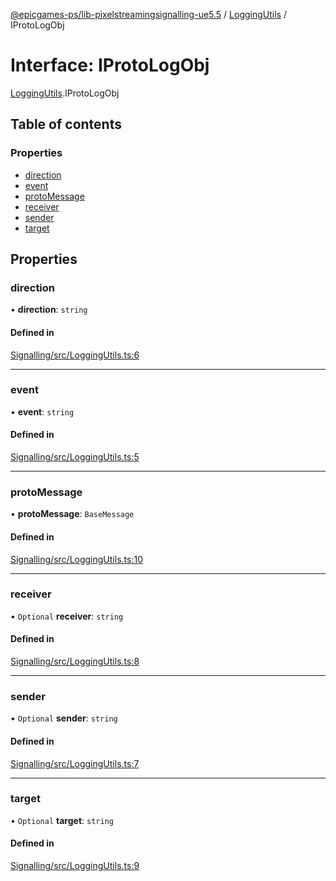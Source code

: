 [@epicgames-ps/lib-pixelstreamingsignalling-ue5.5](../README.md) / [LoggingUtils](../modules/LoggingUtils.md) / IProtoLogObj

# Interface: IProtoLogObj

[LoggingUtils](../modules/LoggingUtils.md).IProtoLogObj

## Table of contents

### Properties

- [direction](LoggingUtils.IProtoLogObj.md#direction)
- [event](LoggingUtils.IProtoLogObj.md#event)
- [protoMessage](LoggingUtils.IProtoLogObj.md#protomessage)
- [receiver](LoggingUtils.IProtoLogObj.md#receiver)
- [sender](LoggingUtils.IProtoLogObj.md#sender)
- [target](LoggingUtils.IProtoLogObj.md#target)

## Properties

### direction

• **direction**: `string`

#### Defined in

[Signalling/src/LoggingUtils.ts:6](https://github.com/mcottontensor/PixelStreamingInfrastructure/blob/709d6fe/Signalling/src/LoggingUtils.ts#L6)

___

### event

• **event**: `string`

#### Defined in

[Signalling/src/LoggingUtils.ts:5](https://github.com/mcottontensor/PixelStreamingInfrastructure/blob/709d6fe/Signalling/src/LoggingUtils.ts#L5)

___

### protoMessage

• **protoMessage**: `BaseMessage`

#### Defined in

[Signalling/src/LoggingUtils.ts:10](https://github.com/mcottontensor/PixelStreamingInfrastructure/blob/709d6fe/Signalling/src/LoggingUtils.ts#L10)

___

### receiver

• `Optional` **receiver**: `string`

#### Defined in

[Signalling/src/LoggingUtils.ts:8](https://github.com/mcottontensor/PixelStreamingInfrastructure/blob/709d6fe/Signalling/src/LoggingUtils.ts#L8)

___

### sender

• `Optional` **sender**: `string`

#### Defined in

[Signalling/src/LoggingUtils.ts:7](https://github.com/mcottontensor/PixelStreamingInfrastructure/blob/709d6fe/Signalling/src/LoggingUtils.ts#L7)

___

### target

• `Optional` **target**: `string`

#### Defined in

[Signalling/src/LoggingUtils.ts:9](https://github.com/mcottontensor/PixelStreamingInfrastructure/blob/709d6fe/Signalling/src/LoggingUtils.ts#L9)

